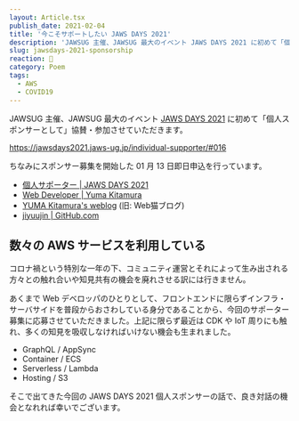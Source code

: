 ```yaml
---
layout: Article.tsx
publish_date: 2021-02-04
title: '今こそサポートしたい JAWS DAYS 2021'
description: 'JAWSUG 主催、JAWSUG 最大のイベント JAWS DAYS 2021 に初めて「個人スポンサーとして」協賛・参加させていただきます。'
slug: jawsdays-2021-sponsorship
reaction: 🦈
category: Poem
tags:
  - AWS
  - COVID19
---
```


JAWSUG 主催、JAWSUG 最大のイベント [JAWS DAYS 2021](https://jawsdays2021.jaws-ug.jp/) に初めて「個人スポンサーとして」協賛・参加させていただきます。

https://jawsdays2021.jaws-ug.jp/individual-supporter/#016

ちなみにスポンサー募集を開始した 01 月 13 日即日申込を行っています。

- [個人サポーター | JAWS DAYS 2021](https://jawsdays2021.jaws-ug.jp/individual-supporter/)
- [Web Developer | Yuma Kitamura](https://yuma-kitamura.nekohack.me/)
- [YUMA Kitamura's weblog](https://blog.nekohack.me/) (旧: Web猫ブログ)
- [jiyuujin | GitHub.com](https://github.com/jiyuujin)

## 数々の AWS サービスを利用している

コロナ禍という特別な一年の下、コミュニティ運営とそれによって生み出される方々との触れ合いや知見共有の機会を廃れさせる訳には行きません。

あくまで Web デベロッパのひとりとして、フロントエンドに限らずインフラ・サーバサイドを普段からおさわしている身分であることから、今回のサポーター募集に応募させていただきました。上記に限らず最近は CDK や IoT 周りにも触れ、多くの知見を吸収しなければいけない機会も生まれました。

- GraphQL / AppSync
- Container / ECS
- Serverless / Lambda
- Hosting / S3

そこで出てきた今回の JAWS DAYS 2021 個人スポンサーの話で、良き対話の機会となれれば幸いでございます。
